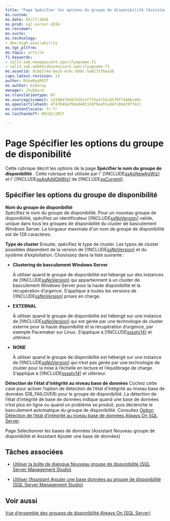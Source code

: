```yaml
---
title: "Page Spécifier les options du groupe de disponibilité (Assistant Nouveau groupe de disponibilité/Assistant Ajouter une base de données) | Microsoft Docs"
ms.custom: 
ms.date: 05/17/2016
ms.prod: sql-server-2016
ms.reviewer: 
ms.suite: 
ms.technology:
- dbe-high-availability
ms.tgt_pltfrm: 
ms.topic: article
f1_keywords:
- sql13.swb.newagwizard.specifyagname.f1
- sql13.swb.adddatabasewizard.specifyagname.f1
ms.assetid: dcb6374d-becb-4c6c-b88c-5a8273f8aa38
caps.latest.revision: 13
author: MikeRayMSFT
ms.author: mikeray
manager: jhubbard
ms.translationtype: HT
ms.sourcegitcommit: 1419847dd47435cef775a2c55c0578ff4406cddc
ms.openlocfilehash: 4f47049a35bed481329f9ea55ad4fc8d429ff42c
ms.contentlocale: fr-fr
ms.lasthandoff: 08/02/2017

---
```

# <a name="specify-availability-group-options-page"></a>Page Spécifier les options du groupe de disponibilité
  Cette rubrique décrit les options de la page **Spécifier le nom du groupe de disponibilité** . Cette rubrique est utilisée par l' [!INCLUDE[ssAoNewAgWiz](../../../includes/ssaonewagwiz-md.md)] et l' [!INCLUDE[ssAoAddDbWiz](../../../includes/ssaoadddbwiz-md.md)] de [!INCLUDE[ssCurrent](../../../includes/sscurrent-md.md)].  
  
##  <a name="PageOptions"></a> Spécifier les options du groupe de disponibilité  
 **Nom du groupe de disponibilité**  
 Spécifiez le nom du groupe de disponibilité. Pour un nouveau groupe de disponibilité, spécifiez un identificateur [!INCLUDE[ssNoVersion](../../../includes/ssnoversion-md.md)] valide, unique dans tous les groupes de disponibilité du cluster de basculement Windows Server. La longueur maximale d'un nom de groupe de disponibilité est de 128 caractères.  

 **Type de cluster** Ensuite, spécifiez le type de cluster. Les types de cluster possibles dépendent de la version de [!INCLUDE[ssNoVersion](../../../includes/ssnoversion-md.md)] et du système d’exploitation. Choisissez dans la liste suivante :

   * **Clustering de basculement Windows Server**
   
      À utiliser quand le groupe de disponibilité est hébergé sur des instances de [!INCLUDE[ssNoVersion](../../../includes/ssnoversion-md.md)] qui appartiennent à un cluster de basculement Windows Server pour la haute disponibilité et la récupération d’urgence. S’applique à toutes les versions de [!INCLUDE[ssNoVersion](../../../includes/ssnoversion-md.md)] prises en charge. 

   * **EXTERNAL**
      
      À utiliser quand le groupe de disponibilité est hébergé sur une instance de [!INCLUDE[ssNoVersion](../../../includes/ssnoversion-md.md)] qui est gérée par une technologie de cluster externe pour la haute disponibilité et la récupération d’urgence, par exemple Pacemaker sur Linux. S’applique à [!INCLUDE[sssqlv14](../../../includes/sssqlv14-md.md)] et ultérieur.

   * **NONE**
      
      À utiliser quand le groupe de disponibilité est hébergé sur une instance de [!INCLUDE[ssNoVersion](../../../includes/ssnoversion-md.md)] qui n’est pas gérée par une technologie de cluster pour la mise à l’échelle en lecture et l’équilibrage de charge. S’applique à [!INCLUDE[sssqlv14](../../../includes/sssqlv14-md.md)] et ultérieur. 
 
   **Détection de l’état d’intégrité au niveau base de données** Cochez cette case pour activer l’option de détection de l’état d’intégrité au niveau base de données (DB_FAILOVER) pour le groupe de disponibilité. La détection de l’état d’intégrité de base de données indique quand une base de données n’est plus en ligne ou quand un problème se produit, puis déclenche le basculement automatique du groupe de disponibilité. Consultez [Option Détection de l’état d’intégrité au niveau base de données Always On SQL Server](sql-server-always-on-database-health-detection-failover-option.md).


Page Sélectionner les bases de données (Assistant Nouveau groupe de disponibilité et Assistant Ajouter une base de données)  
  
##  <a name="LaunchWiz"></a> Tâches associées  
  
-   [Utiliser la boîte de dialogue Nouveau groupe de disponibilité &#40;SQL Server Management Studio&#41;](../../../database-engine/availability-groups/windows/use-the-new-availability-group-dialog-box-sql-server-management-studio.md)  
  
-   [Utiliser l’Assistant Ajouter une base données au groupe de disponibilité &#40;SQL Server Management Studio&#41;](../../../database-engine/availability-groups/windows/availability-group-add-database-to-group-wizard.md)  
  
## <a name="see-also"></a>Voir aussi  
 [Vue d’ensemble des groupes de disponibilité Always On &#40;SQL Server&#41;](../../../database-engine/availability-groups/windows/overview-of-always-on-availability-groups-sql-server.md)  
  

